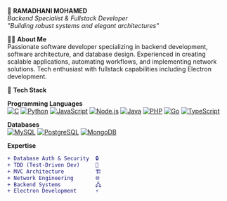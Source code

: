 🌟 **RAMADHANI MOHAMED**  
*Backend Specialist & Fullstack Developer*  
*"Building robust systems and elegant architectures"*

👨‍💻 **About Me**  
Passionate software developer specializing in backend development, software architecture, and database design. Experienced in creating scalable applications, automating workflows, and implementing network solutions. Tech enthusiast with fullstack capabilities including Electron development.

🚀 **Tech Stack**  

**Programming Languages**  
[![C](https://img.shields.io/badge/C-A8B9CC?logo=c&logoColor=white)](https://en.cppreference.com/w/c/language)
[![Python](https://img.shields.io/badge/Python-3776AB?logo=python&logoColor=white)](https://python.org)
[![JavaScript](https://img.shields.io/badge/JavaScript-F7DF1E?logo=javascript&logoColor=black)](https://developer.mozilla.org/en-US/docs/Web/JavaScript)
[![Node.js](https://img.shields.io/badge/Node.js-339933?logo=nodedotjs&logoColor=white)](https://nodejs.org)
[![Java](https://img.shields.io/badge/Java-007396?logo=java&logoColor=white)](https://java.com)
[![PHP](https://img.shields.io/badge/PHP-777BB4?logo=php&logoColor=white)](https://php.net)
[![Go](https://img.shields.io/badge/Go-00ADD8?logo=go&logoColor=white)](https://go.dev)
[![TypeScript](https://img.shields.io/badge/TypeScript-3178C6?logo=typescript&logoColor=white)](https://typescriptlang.org)

**Databases**  
[![MySQL](https://img.shields.io/badge/MySQL-4479A1?logo=mysql&logoColor=white)](https://mysql.com)
[![PostgreSQL](https://img.shields.io/badge/PostgreSQL-4169E1?logo=postgresql&logoColor=white)](https://postgresql.org)
[![MongoDB](https://img.shields.io/badge/MongoDB-47A248?logo=mongodb&logoColor=white)](https://mongodb.com)

**Expertise**  
```diff
+ Database Auth & Security  🔒 
+ TDD (Test-Driven Dev)     🧪 
+ MVC Architecture          🏗️  
+ Network Engineering       🌐 
+ Backend Systems           🖧 
+ Electron Development      ⚡
